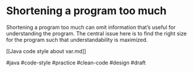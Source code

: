 # Shortening a program too much

Shortening a program too much can omit information that’s useful for understanding the program. The central issue here is to find the right size for the program such that understandability is maximized.

[[Java code style about var.md]]

#java #code-style #practice #clean-code #design
#draft